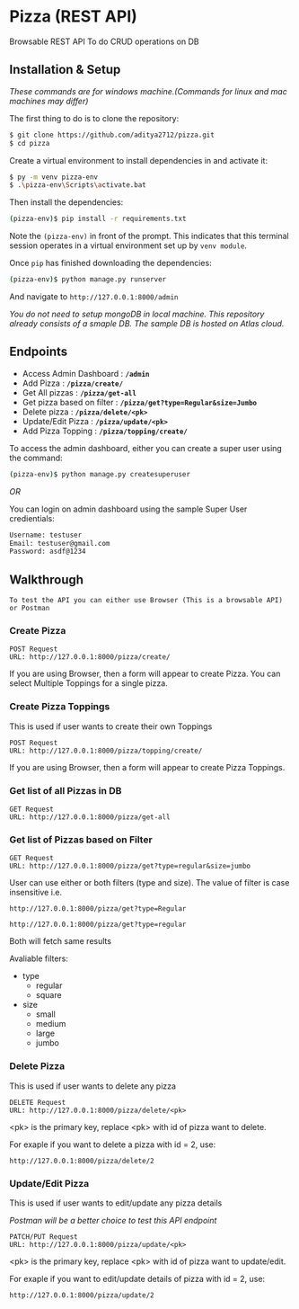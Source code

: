# Pizza (REST API)

Browsable REST API To do CRUD operations on DB 

## Installation & Setup

*These commands are for windows machine.(Commands for linux and mac machines may differ)*

The first thing to do is to clone the repository:

```sh
$ git clone https://github.com/aditya2712/pizza.git
$ cd pizza
```

Create a virtual environment to install dependencies in and activate it:

```sh
$ py -m venv pizza-env
$ .\pizza-env\Scripts\activate.bat
```

Then install the dependencies:

```sh
(pizza-env)$ pip install -r requirements.txt
```

Note the `(pizza-env)` in front of the prompt. This indicates that this terminal
session operates in a virtual environment set up by `venv module`.

Once `pip` has finished downloading the dependencies:

```sh
(pizza-env)$ python manage.py runserver
```

And navigate to `http://127.0.0.1:8000/admin`

*You do not need to setup  mongoDB in local machine. This repository already consists of a smaple DB. The sample DB is hosted on Atlas cloud.*

## Endpoints

- Access Admin Dashboard : **`/admin`**
- Add Pizza : **`/pizza/create/`**
- Get All pizzas : **`/pizza/get-all`**
- Get pizza based on filter : **`/pizza/get?type=Regular&size=Jumbo`**
- Delete pizza : **`/pizza/delete/<pk>`**
- Update/Edit Pizza : **`/pizza/update/<pk>`**
- Add Pizza Topping : **`/pizza/topping/create/`**

To access the admin dashboard, either you can create a super user using the command:

```sh
(pizza-env)$ python manage.py createsuperuser
```

*OR*

You can login on admin dashboard using the sample Super User credientials:

```sh
Username: testuser
Email: testuser@gmail.com
Password: asdf@1234
```

## Walkthrough

``To test the API you can either use Browser (This is a browsable API) or Postman``

### Create Pizza

```ssh
POST Request
URL: http://127.0.0.1:8000/pizza/create/
```

If you are using Browser, then a form will appear to create Pizza. You can select Multiple Toppings for a single pizza.

### Create Pizza Toppings

This is used if user wants to create their own Toppings

```ssh
POST Request
URL: http://127.0.0.1:8000/pizza/topping/create/
```

If you are using Browser, then a form will appear to create Pizza Toppings. 

### Get list of all Pizzas in DB

```ssh
GET Request
URL: http://127.0.0.1:8000/pizza/get-all
```

### Get list of Pizzas based on Filter

```ssh
GET Request
URL: http://127.0.0.1:8000/pizza/get?type=regular&size=jumbo
```

User can use either or both filters (type and size). The value of filter is case insensitive i.e.

```url
http://127.0.0.1:8000/pizza/get?type=Regular

http://127.0.0.1:8000/pizza/get?type=regular
```

Both will fetch same results

Avaliable filters:

* type
    * regular
    * square
* size
    * small
    * medium
    * large
    * jumbo


### Delete Pizza

This is used if user wants to delete any pizza

```ssh
DELETE Request
URL: http://127.0.0.1:8000/pizza/delete/<pk>
```
\<pk> is the primary key, replace \<pk> with id of pizza want to delete.

For exaple if you want to delete a pizza with id = 2, use:

`http://127.0.0.1:8000/pizza/delete/2`


### Update/Edit Pizza

This is used if user wants to edit/update any pizza details

*Postman will be a better choice to test this API endpoint*

```ssh
PATCH/PUT Request
URL: http://127.0.0.1:8000/pizza/update/<pk>
```

\<pk> is the primary key, replace \<pk> with id of pizza want to update/edit.

For exaple if you want to edit/update details of pizza with id = 2, use:

`http://127.0.0.1:8000/pizza/update/2`
